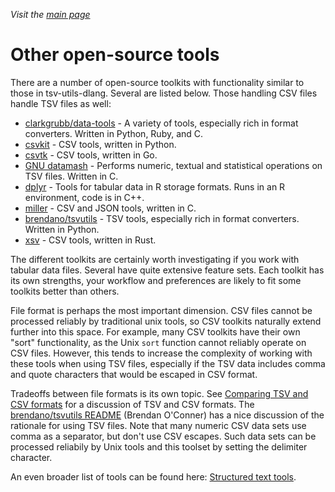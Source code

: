 _Visit the [main page](../README.md)_

# Other open-source tools

There are a number of open-source toolkits with functionality similar to those in tsv-utils-dlang. Several are listed below. Those handling CSV files handle TSV files as well:

* [clarkgrubb/data-tools](https://github.com/clarkgrubb/data-tools) - A variety of tools, especially rich in format converters. Written in Python, Ruby, and C.
* [csvkit](https://github.com/wireservice/csvkit) - CSV tools, written in Python.
* [csvtk](https://github.com/shenwei356/csvtk) - CSV tools, written in Go.
* [GNU datamash](https://www.gnu.org/software/datamash/) - Performs numeric, textual and statistical operations on TSV files. Written in C.
* [dplyr](https://github.com/hadley/dplyr) - Tools for tabular data in R storage formats. Runs in an R environment, code is in C++.
* [miller](https://github.com/johnkerl/miller) - CSV and JSON tools, written in C.
* [brendano/tsvutils](https://github.com/brendano/tsvutils) - TSV tools, especially rich in format converters. Written in Python.
* [xsv](https://github.com/BurntSushi/xsv) - CSV tools, written in Rust.

The different toolkits are certainly worth investigating if you work with tabular data files. Several have quite extensive feature sets. Each toolkit has its own strengths, your workflow and preferences are likely to fit some toolkits better than others.

File format is perhaps the most important dimension. CSV files cannot be processed reliably by traditional unix tools, so CSV toolkits naturally extend further into this space. For example, many CSV toolkits have their own "sort" functionality, as the Unix `sort` function cannot reliably operate on CSV files. However, this tends to increase the complexity of working with these tools when using TSV files, especially if the TSV data includes comma and quote characters that would be escaped in CSV format.

Tradeoffs between file formats is its own topic. See [Comparing TSV and CSV formats](TipsAndTricks.md#comparing-tsv-and-csv-formats) for a discussion of TSV and CSV formats. The [brendano/tsvutils README](https://github.com/brendano/tsvutils#the-philosophy-of-tsvutils) (Brendan O'Conner) has a nice discussion of the rationale for using TSV files. Note that many numeric CSV data sets use comma as a separator, but don't use CSV escapes. Such data sets can be processed reliabily by Unix tools and this toolset by setting the delimiter character.

An even broader list of tools can be found here: [Structured text tools](https://github.com/dbohdan/structured-text-tools).
